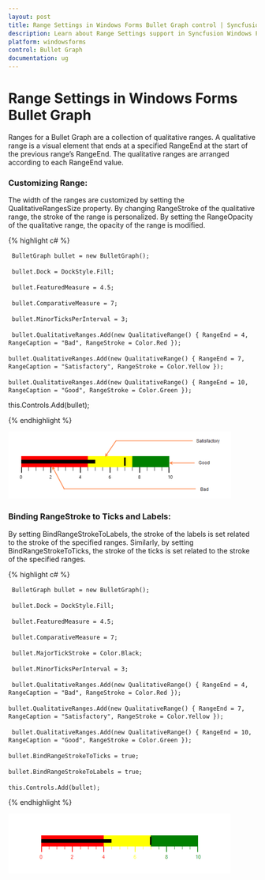 ```yaml
---
layout: post
title: Range Settings in Windows Forms Bullet Graph control | Syncfusion
description: Learn about Range Settings support in Syncfusion Windows Forms Bullet Graph control and more details.
platform: windowsforms
control: Bullet Graph
documentation: ug
---
```


# Range Settings in Windows Forms Bullet Graph

Ranges for a Bullet Graph are a collection of qualitative ranges. A qualitative range is a visual element that ends at a specified RangeEnd at the start of the previous range’s RangeEnd. The qualitative ranges are arranged according to each RangeEnd value.

### Customizing Range:

The width of the ranges are customized by setting the QualitativeRangesSize property. By changing RangeStroke of the qualitative range, the stroke of the range is personalized. By setting the RangeOpacity of the qualitative range, the opacity of the range is modified.

{% highlight c# %}

     BulletGraph bullet = new BulletGraph();

     bullet.Dock = DockStyle.Fill;            

     bullet.FeaturedMeasure = 4.5;

     bullet.ComparativeMeasure = 7;      

     bullet.MinorTicksPerInterval = 3;

     bullet.QualitativeRanges.Add(new QualitativeRange() { RangeEnd = 4, RangeCaption = "Bad", RangeStroke = Color.Red });

    bullet.QualitativeRanges.Add(new QualitativeRange() { RangeEnd = 7, RangeCaption = "Satisfactory", RangeStroke = Color.Yellow });

    bullet.QualitativeRanges.Add(new QualitativeRange() { RangeEnd = 10, RangeCaption = "Good", RangeStroke = Color.Green });            

this.Controls.Add(bullet);

{% endhighlight %}

![Range customization image](Features_images/Features_img7.png)

### Binding RangeStroke to Ticks and Labels:

By setting BindRangeStrokeToLabels, the stroke of the labels is set related to the stroke of the specified ranges. Similarly, by setting BindRangeStrokeToTicks, the stroke of the ticks is set related to the stroke of the specified ranges.

{% highlight c# %}

     BulletGraph bullet = new BulletGraph();

     bullet.Dock = DockStyle.Fill;

     bullet.FeaturedMeasure = 4.5;

     bullet.ComparativeMeasure = 7;

     bullet.MajorTickStroke = Color.Black;

     bullet.MinorTicksPerInterval = 3;

     bullet.QualitativeRanges.Add(new QualitativeRange() { RangeEnd = 4, RangeCaption = "Bad", RangeStroke = Color.Red });

    bullet.QualitativeRanges.Add(new QualitativeRange() { RangeEnd = 7, RangeCaption = "Satisfactory", RangeStroke = Color.Yellow });

     bullet.QualitativeRanges.Add(new QualitativeRange() { RangeEnd = 10, RangeCaption = "Good", RangeStroke = Color.Green });  

    bullet.BindRangeStrokeToTicks = true;

    bullet.BindRangeStrokeToLabels = true;          

    this.Controls.Add(bullet);

{% endhighlight %}

![Range stroke to ticks and labels image](Features_images/Features_img8.png)
